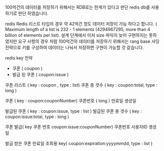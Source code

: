 
100억건의 데이터를 저장하기 위해서는 RDB로는 한계가 있다고 판단 redis db를 사용하기로 판단 하였습니다.


redis 
        Redis 리스트 타입의 경우 약 42억건 정도 데이터 저장이 가능 하다고 합니다.
        ( Maximum length of a list is 232 - 1 elements (4294967295, more than 4 billion of elements per list).
        설계 단계에서 미처 size 파익이 늦어 구현하지는 못하였지만 요구 사항의 경우 처럼 100억건의 데이터를 저장하기 위해서는 
        rang base 샤딩 전략으로 키를 구성하여 데이터는 나눠서 저장하면 구현이 가능할 것 같습니다.

	
	


redis key 전략
 - 쿠폰 ( coupon )
 - 발급 된 쿠폰 ( coupon:issue )

쿠폰 리스트 ( key : coupon , type : list)
쿠폰 총 갯수 ( key : coupon:total, type : long )

쿠폰 ( key : coupon:couponNumber)
   쿠폰번호 ( long )
   만료일
   생성일


발급된 쿠폰 ( key : coupon:issue, type : list )
발급된 쿠폰 총 갯수 ( key : coupon:issue:total, type : long )

쿠폰 발급( key 쿠폰 번호 coupon:issue:couponNumber)
   쿠폰번호
   사용자ID
   생성일


발급 받은 쿠폰 만료일 조회용 key( coupon:expiration:yyyymmdd, type : list )
